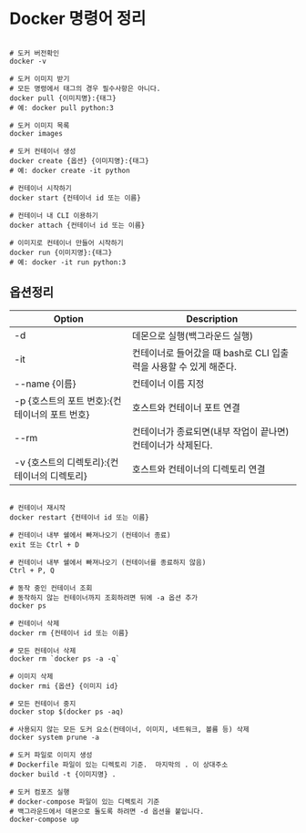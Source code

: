 # Docker 명령어 정리

```terminal

# 도커 버전확인
docker -v

# 도커 이미지 받기
# 모든 명령에서 태그의 경우 필수사항은 아니다.
docker pull {이미지명}:{태그}
# 예: docker pull python:3

# 도커 이미지 목록
docker images

# 도커 컨테이너 생성
docker create {옵션} {이미지명}:{태그}
# 예: docker create -it python

# 컨테이너 시작하기
docker start {컨테이너 id 또는 이름}

# 컨테이너 내 CLI 이용하기
docker attach {컨테이너 id 또는 이름}

# 이미지로 컨테이너 만들어 시작하기
docker run {이미지명}:{태그}
# 예: docker -it run python:3
```

## 옵션정리

| Option                                     | Description                                                       |
|--------------------------------------------|-------------------------------------------------------------------|
| -d                                         | 데몬으로 실행(백그라운드 실행)                                          |
| -it                                        | 컨테이너로 들어갔을 때 bash로 CLI 입출력을 사용할 수 있게 해준다.            |
| --name {이름}                               | 컨테이너 이름 지정                                                   |
| -p {호스트의 포트 번호}:{컨테이너의 포트 번호}     | 호스트와 컨테이너 포트 연결                                            |
| --rm                                       | 컨테이너가 종료되면(내부 작업이 끝나면) 컨테이너가 삭제된다.                  |
| -v {호스트의 디렉토리}:{컨테이너의 디렉토리}       | 호스트와 컨테이너의 디렉토리 연결                                        |

```terminal

# 컨테이너 재시작
docker restart {컨테이너 id 또는 이름}

# 컨테이너 내부 쉘에서 빠져나오기 (컨테이너 종료)
exit 또는 Ctrl + D

# 컨테이너 내부 쉘에서 빠져나오기 (컨테이너를 종료하지 않음)
Ctrl + P, Q

# 동작 중인 컨테이너 조회
# 동작하지 않는 컨테이너까지 조회하려면 뒤에 -a 옵션 추가
docker ps

# 컨테이너 삭제
docker rm {컨테이너 id 또는 이름}

# 모든 컨테이너 삭제
docker rm `docker ps -a -q`

# 이미지 삭제
docker rmi {옵션} {이미지 id}

# 모든 컨테이너 중지
docker stop $(docker ps -aq)

# 사용되지 않는 모든 도커 요소(컨테이너, 이미지, 네트워크, 볼륨 등) 삭제
docker system prune -a

# 도커 파일로 이미지 생성
# Dockerfile 파일이 있는 디렉토리 기준.  마지막의 . 이 상대주소
docker build -t {이미지명} .

# 도커 컴포즈 실행
# docker-compose 파일이 있는 디렉토리 기준
# 백그라운드에서 데몬으로 돌도록 하려면 -d 옵션을 붙입니다.
docker-compose up
```
